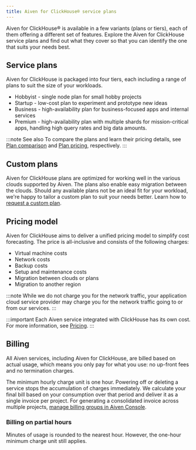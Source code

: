 ```yaml
---
title: Aiven for ClickHouse® service plans
---
```


Aiven for ClickHouse® is available in a few variants (plans or tiers),
each of them offering a different set of features. Explore the Aiven for
ClickHouse service plans and find out what they cover so that you can
identify the one that suits your needs best.

## Service plans

Aiven for ClickHouse is packaged into four tiers, each including a range
of plans to suit the size of your workloads.

-   Hobbyist - single node plan for small hobby projects
-   Startup - low-cost plan to experiment and prototype new ideas
-   Business - high-availability plan for business-focused apps and
    internal services
-   Premium - high-availability plan with multiple shards for
    mission-critical apps, handling high query rates and big data
    amounts.

:::note See also
To compare the plans and learn their pricing details, see [Plan
comparison](https://aiven.io/pricing?tab=plan-comparison&product=clickhouse)
and [Plan
pricing](https://aiven.io/pricing?tab=plan-pricing&product=clickhouse),
respectively.
:::

## Custom plans

Aiven for ClickHouse plans are optimized for working well in the various
clouds supported by Aiven. The plans also enable easy migration between
the clouds. Should any available plans not be an ideal fit for your
workload, we\'re happy to tailor a custom plan to suit your needs
better. Learn how to [request a custom
plan](https://docs.aiven.io/docs/platform/howto/custom-plans.html).

## Pricing model

Aiven for ClickHouse aims to deliver a unified pricing model to simplify
cost forecasting. The price is all-inclusive and consists of the
following charges:

-   Virtual machine costs
-   Network costs
-   Backup costs
-   Setup and maintenance costs
-   Migration between clouds or plans
-   Migration to another region

:::note
While we do not charge you for the network traffic, your application
cloud service provider may charge you for the network traffic going to
or from our services.
:::

:::important
Each Aiven service integrated with ClickHouse has its own cost. For more
information, see
[Pricing](https://aiven.io/pricing?tab=plan-pricing&product=clickhouse).
:::

## Billing

All Aiven services, including Aiven for ClickHouse, are billed based on
actual usage, which means you only pay for what you use: no up-front
fees and no termination charges.

The minimum hourly charge unit is one hour. Powering off or deleting a
service stops the accumulation of charges immediately. We calculate your
final bill based on your consumption over that period and deliver it as
a single invoice per project. For generating a consolidated invoice
across multiple projects, [manage billing groups in Aiven
Console](https://docs.aiven.io/docs/platform/howto/use-billing-groups.html).

### Billing on partial hours

Minutes of usage is rounded to the nearest hour. However, the one-hour
minimum charge unit still applies.
